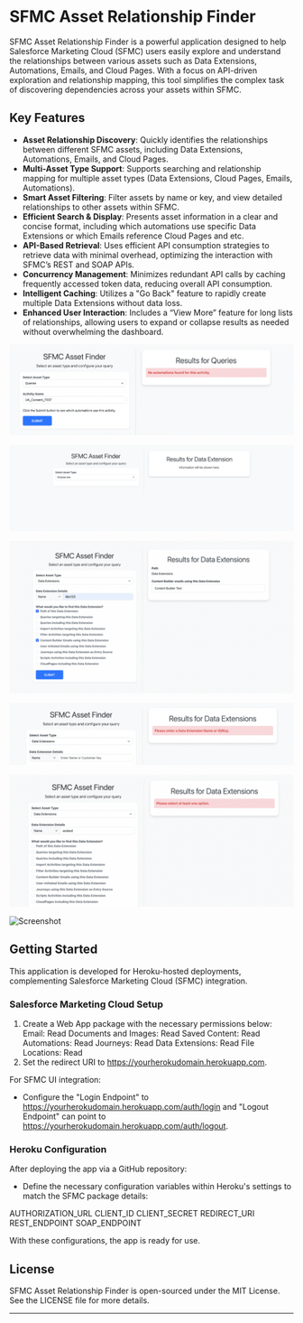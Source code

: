 # SFMC Asset Relationship Finder

SFMC Asset Relationship Finder is a powerful application designed to help Salesforce Marketing Cloud (SFMC) users easily explore and understand the relationships between various assets such as Data Extensions, Automations, Emails, and Cloud Pages. With a focus on API-driven exploration and relationship mapping, this tool simplifies the complex task of discovering dependencies across your assets within SFMC.

## Key Features

- **Asset Relationship Discovery**: Quickly identifies the relationships between different SFMC assets, including Data Extensions, Automations, Emails, and Cloud Pages.
- **Multi-Asset Type Support**: Supports searching and relationship mapping for multiple asset types (Data Extensions, Cloud Pages, Emails, Automations).
- **Smart Asset Filtering**: Filter assets by name or key, and view detailed relationships to other assets within SFMC.
- **Efficient Search & Display**: Presents asset information in a clear and concise format, including which automations use specific Data Extensions or which Emails reference Cloud Pages and etc.
- **API-Based Retrieval**: Uses efficient API consumption strategies to retrieve data with minimal overhead, optimizing the interaction with SFMC’s REST and SOAP APIs.
- **Concurrency Management**: Minimizes redundant API calls by caching frequently accessed token data, reducing overall API consumption.
- **Intelligent Caching**: Utilizes a "Go Back" feature to rapidly create multiple Data Extensions without data loss.
- **Enhanced User Interaction**: Includes a “View More” feature for long lists of relationships, allowing users to expand or collapse results as needed without overwhelming the dashboard.

![Screenshot](/screenshots/1.png)

![Screenshot](/screenshots/2.png)

![Screenshot](/screenshots/3.png)

![Screenshot](/screenshots/4.png)

![Screenshot](/screenshots/5.png)

![Screenshot](/screenshots/6.png)

## Getting Started

This application is developed for Heroku-hosted deployments, complementing Salesforce Marketing Cloud (SFMC) integration.

### Salesforce Marketing Cloud Setup

1. Create a Web App package with the necessary permissions below:
	Email: Read
	Documents and Images: Read
	Saved Content: Read
	Automations: Read
	Journeys: Read
	Data Extensions: Read
	File Locations: Read
2. Set the redirect URI to https://yourherokudomain.herokuapp.com.

For SFMC UI integration:

- Configure the "Login Endpoint" to https://yourherokudomain.herokuapp.com/auth/login and "Logout Endpoint" can point to https://yourherokudomain.herokuapp.com/auth/logout.

### Heroku Configuration

After deploying the app via a GitHub repository:

- Define the necessary configuration variables within Heroku's settings to match the SFMC package details:

AUTHORIZATION_URL
CLIENT_ID
CLIENT_SECRET
REDIRECT_URI
REST_ENDPOINT
SOAP_ENDPOINT

With these configurations, the app is ready for use.

## License

SFMC Asset Relationship Finder is open-sourced under the MIT License. See the LICENSE file for more details.

---
